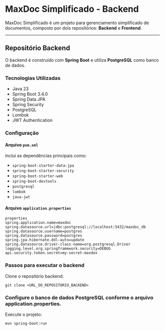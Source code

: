 # MaxDoc Simplificado - Backend

MaxDoc Simplificado é um projeto para gerenciamento simplificado de documentos, composto por dois repositórios: **Backend** e **Frontend**.

---

## Repositório Backend

O backend é construído com **Spring Boot** e utiliza **PostgreSQL** como banco de dados.

### Tecnologias Utilizadas
- Java 23
- Spring Boot 3.4.0
- Spring Data JPA
- Spring Security
- PostgreSQL
- Lombok
- JWT Authentication

### Configuração

#### Arquivo `pom.xml`
Inclui as dependências principais como:
- `spring-boot-starter-data-jpa`
- `spring-boot-starter-security`
- `spring-boot-starter-web`
- `spring-boot-devtools`
- `postgresql`
- `lombok`
- `java-jwt`


#### Arquivo `application.properties`
    properties
    spring.application.name=maxdoc
    spring.datasource.url=jdbc:postgresql://localhost:5432/maxdoc_db
    spring.datasource.username=postgres
    spring.datasource.password=postgres
    spring.jpa.hibernate.ddl-auto=update
    spring.datasource.driver-class-name=org.postgresql.Driver
    logging.level.org.springframework.security=DEBUG
    api.security.token.secret=my-secret-maxdox

### Passos para executar o backend

Clone o repositório backend:

    git clone <URL_DO_REPOSITORIO_BACKEND>

### Configure o banco de dados PostgreSQL conforme o arquivo application.properties.
Execute o projeto:

    mvn spring-boot:run
